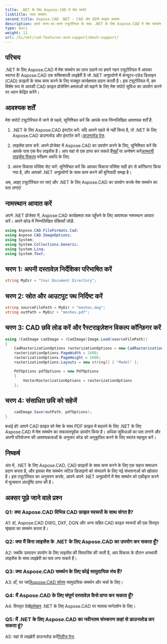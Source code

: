 ```yaml
---
title: .NET के लिए Aspose.CAD में मेश सपोर्ट
linktitle: जाल समर्थन
second_title: Aspose.CAD .NET - CAD और BIM फ़ाइल स्वरूप
description: हमारे चरण-दर-चरण ट्यूटोरियल के साथ .NET के लिए Aspose.CAD में मेश समर्थन का अन्वेषण करें। सीएडी फाइलों को आसानी से पीडीएफ में बदलें।
type: docs
weight: 11
url: /hi/net/cad-features-and-support/mesh-support/
---
```

## परिचय

.NET के लिए Aspose.CAD में मेश समर्थन का लाभ उठाने पर हमारे गहन ट्यूटोरियल में आपका स्वागत है! Aspose.CAD एक शक्तिशाली लाइब्रेरी है जो .NET अनुप्रयोगों में कंप्यूटर-एडेड डिज़ाइन (CAD) फ़ाइलों के साथ काम करने के लिए मजबूत कार्यक्षमता प्रदान करती है। इस ट्यूटोरियल में, हम विशेष रूप से आपकी CAD फ़ाइल प्रोसेसिंग क्षमताओं को बढ़ाने के लिए मेश सपोर्ट सुविधा का उपयोग करने पर ध्यान केंद्रित करेंगे।

## आवश्यक शर्तें

मेश सपोर्ट ट्यूटोरियल में जाने से पहले, सुनिश्चित करें कि आपके पास निम्नलिखित आवश्यक शर्तें हैं:

1.  .NET के लिए Aspose.CAD इंस्टॉल करें: यदि आपने पहले से नहीं किया है, तो .NET के लिए Aspose.CAD डाउनलोड और इंस्टॉल करें।[डाउनलोड पेज](https://releases.aspose.com/cad/net/).

2.  लाइसेंस प्राप्त करें: अपने प्रोजेक्ट में Aspose.CAD का उपयोग करने के लिए, सुनिश्चित करें कि आपके पास एक वैध लाइसेंस है। आप यहां से एक प्राप्त कर सकते हैं[यहाँ](https://purchase.aspose.com/buy) या अन्वेषण करें[अस्थायी लाइसेंस विकल्प](https://purchase.aspose.com/temporary-license/) परीक्षण अवधि के लिए.

3. अपना विकास परिवेश सेट करें: सुनिश्चित करें कि आपका विकास परिवेश सही ढंग से कॉन्फ़िगर किया गया है, और आपको .NET अनुप्रयोगों के साथ काम करने की बुनियादी समझ है।

अब, आइए ट्यूटोरियल पर जाएं और .NET के लिए Aspose.CAD का उपयोग करके मेश समर्थन का पता लगाएं!

## नामस्थान आयात करें

अपने .NET प्रोजेक्ट में, Aspose.CAD कार्यक्षमता तक पहुँचने के लिए आवश्यक नामस्थान आयात करें। अपने कोड में निम्नलिखित पंक्तियाँ जोड़ें:

```csharp
using Aspose.CAD.FileFormats.Cad;
using Aspose.CAD.ImageOptions;
using System;
using System.Collections.Generic;
using System.Linq;
using System.Text;

```

## चरण 1: अपनी दस्तावेज़ निर्देशिका परिभाषित करें

```csharp
string MyDir = "Your Document Directory";
```

## चरण 2: स्रोत और आउटपुट पथ निर्दिष्ट करें

```csharp
string sourceFilePath = MyDir + "meshes.dwg";
string outPath = MyDir + "meshes.pdf";
```

## चरण 3: CAD छवि लोड करें और रैस्टराइज़ेशन विकल्प कॉन्फ़िगर करें

```csharp
using (CadImage cadImage = (CadImage)Image.Load(sourceFilePath))
{
    CadRasterizationOptions rasterizationOptions = new CadRasterizationOptions();
    rasterizationOptions.PageWidth = 1600;
    rasterizationOptions.PageHeight = 1600;
    rasterizationOptions.Layouts = new string[] { "Model" };

    PdfOptions pdfOptions = new PdfOptions
    {
        VectorRasterizationOptions = rasterizationOptions
    };
```

## चरण 4: संसाधित छवि को सहेजें

```csharp
    cadImage.Save(outPath, pdfOptions);
}
```

बधाई हो! आपने CAD फ़ाइल को मेश के साथ PDF फ़ाइल में बदलने के लिए .NET के लिए Aspose.CAD में मेश समर्थन का सफलतापूर्वक उपयोग किया है। अधिक सुविधाओं का पता लगाने और अपनी परियोजना की आवश्यकताओं के अनुसार कोड को अनुकूलित करने के लिए स्वतंत्र महसूस करें।

## निष्कर्ष

अंत में, .NET के लिए Aspose.CAD, CAD फ़ाइलों के साथ काम करने के लिए एक सहज समाधान प्रदान करता है, और इसका मेश समर्थन जटिल डिज़ाइनों को संभालने के लिए नई संभावनाओं को खोलता है। इस ट्यूटोरियल का अनुसरण करके, आपने अपने .NET अनुप्रयोगों में मेश समर्थन को एकीकृत करने में मूल्यवान अंतर्दृष्टि प्राप्त की है।

## अक्सर पूछे जाने वाले प्रश्न

### Q1: क्या Aspose.CAD विभिन्न CAD फ़ाइल स्वरूपों के साथ संगत है?

A1: हां, Aspose.CAD DWG, DXF, DGN और अन्य सहित CAD फ़ाइल स्वरूपों की एक विस्तृत श्रृंखला का समर्थन करता है।

### Q2: क्या मैं बिना लाइसेंस के .NET के लिए Aspose.CAD का उपयोग कर सकता हूँ?

A2: जबकि उत्पादन उपयोग के लिए लाइसेंस की सिफारिश की जाती है, आप विकास के दौरान अस्थायी लाइसेंस के साथ लाइब्रेरी का पता लगा सकते हैं।

### Q3: क्या Aspose.CAD समर्थन के लिए कोई सामुदायिक मंच हैं?

 A3: हाँ, पर जाएँ[Aspose.CAD फोरम](https://forum.aspose.com/c/cad/19) सामुदायिक समर्थन और चर्चा के लिए।

### Q4: मैं Aspose.CAD के लिए संपूर्ण दस्तावेज़ कैसे प्राप्त कर सकता हूँ?

 A4: विस्तृत देखें[प्रलेखन](https://reference.aspose.com/cad/net/) .NET के लिए Aspose.CAD पर व्यापक मार्गदर्शन के लिए।

### Q5: मैं .NET के लिए Aspose.CAD का नवीनतम संस्करण कहां से डाउनलोड कर सकता हूं?

 A5: यहां से लाइब्रेरी डाउनलोड करें[रिलीज पेज](https://releases.aspose.com/cad/net/).